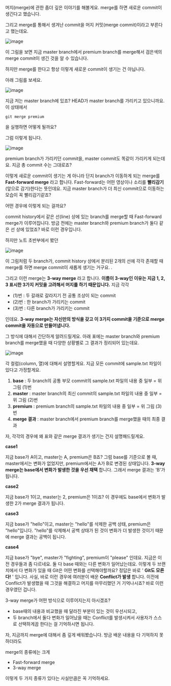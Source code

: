 머지(merge)에 관한 좀더 깊은 이야기를 해볼게요. merge를 하면 새로운 commit이 생긴다고 했습니다.

그리고 merge를 통해서 생겨난 commit을 머지 커밋(merge commit)이라고 부른다고 했는데요.

![image](https://user-images.githubusercontent.com/64893709/98935060-4ca81180-2526-11eb-9954-643fb7c10f17.png)

이 그림을 보면 지금 master branch에서 premium branch를 merge해서 검은색의 merge commit이 생긴 것을 알 수 있습니다.

하지만 merge를 한다고 항상 이렇게 새로운 commit이 생기는 건 아닙니다.

아래 그림를 보세요.

![image](https://user-images.githubusercontent.com/64893709/98935274-a01a5f80-2526-11eb-8831-6e6a45317d18.png)

지금 저는 master branch에 있죠? HEAD가 master branch를 가리키고 있으니까요. 이 상태에서
```
git merge premium
```
을 실행하면 어떻게 될까요?

그럼 이렇게 됩니다.

![image](https://user-images.githubusercontent.com/64893709/98935352-c17b4b80-2526-11eb-9559-0ee2cb64a97b.png)

premium branch가 가리키던 commit을, master commit도 똑같이 가리키게 되는데요. 지금 총 commit 수는 그대로죠?

이렇게 새로운 commit이 생기는 게 아니라 단지 branch가 이동하게 되는 merge를 __Fast-forward merge__ 라고 합니다. Fast-forward는 어떤 영상이나 소리를 __빨리감기__ (앞으로 감기)한다는 뜻인데요. 지금 master branch가 더 최신 commit으로 이동하는 모습이 꼭 빨리감기같죠?

어떤 경우에 이렇게 되는 걸까요?

commit history에서 같은 선(line) 상에 있는 branch를 merge할 때 Fast-forward merge가 이루어집니다. 방금 전에는 master branch와 premium branch가 둘다 같은 선 상에 있었죠? 바로 이런 경우입니다.

하지만 노트 초반부에서 봤던

![image](https://user-images.githubusercontent.com/64893709/98939690-28036800-252d-11eb-8911-dac1c3e45caf.png)

이 그림처럼 두 branch가, commit history 상에서 분리된 2개의 선에 각각 존재할 때 merge를 하면 merge commit이 새롭게 생기는 거구요. . 

그리고 이런 merge는 __3-way merge__ 라고 합니다. __이름이 3-way인 이유는 지금 1, 2, 3 표시한 3가지 커밋을 고려해서 머지를 하기 때문입니다.__ 지금 각각
* (1)번 : 두 갈래로 갈라지기 전 공통 조상이 되는 commit
* (2)번 : 한 branch가 가리키는 commit
* (3)번 : 다른 branch가 가리키는 commit

인데요. __3-way merge는 자신만의 방식을 갖고 이 3가지 commit을 기준으로 merge commit을 자동으로 만들어냅니다.__ 

그 방식에 대해서 간단하게 알려드릴게요. 아래 표에는 master branch와 premium branch를 merge했을 때 다양한 상황별로 그 결과가 정리되어 있는데요.

![image](https://user-images.githubusercontent.com/64893709/98941095-6732b880-252f-11eb-95b2-9cfd9e5b5a30.png)

각 컬럼(column, 열)에 대해서 설명할게요. 지금 모든 commit에 sample.txt 파일이 있다고 가정할게요.

1. __base__ : 두 branch의 공통 부모 commit의 sample.txt 파일의 내용 중 일부 = 위 그림 (1)번
2. __master__ : master branch의 최신 commit의 sample.txt 파일의 내용 중 일부 = 위 그림 (2)번
3. __premium__ : premium branch의 sample.txt 파일의 내용 중 일부 = 위 그림 (3)번
4. __merge 결과__ : master branch에서 premium branch를 merge했을 때의 최종 결과

자, 각각의 경우에 왜 표와 같은 merge 결과가 생기는 건지 설명해드릴게요.

__case1__

지금 base가 A이고, master는 A, premium은 B죠? 그럼 base를 기준으로 볼 때, master에서는 변화가 없었지만, premium에서는 A가 B로 변경된 상태입니다. __3-way merge는 base에서 변화가 발생한 것을 우선 채택__ 합니다. 그래서 merge 결과는 'B'가 됩니다.

__case2__

지금 base가 1이고, master는 2, premium은 1이죠? 이 경우에도 base에서 변화가 발생한 2가 merge 결과가 됩니다.

__case3__

지금 base가 "hello"이고, master는 "hello"를 삭제한 공백 상태, premium은 "hello"입니다. "hello"를 삭제해서 공백 상태가 된 것이 변화가 더 발생한 것이기 때문에 merge 결과는 공백이 됩니다.

__case4__

지금 base가 "bye", master가 "fighting", premium이 "please" 인데요. 지금은 이전 경우들과 좀 다르네요. 둘 다 base 때와는 다른 변화가 일어났는데요. 이렇게 두 브랜치에서 다 변화가 있을 때 Git은 어떤 변화를 선택해야할까요? 정답은 바로 ' __Git도 모른다!__ ' 입니다. 사실, 바로 이런 경우에 여러분이 배운 __Conflict가 발생__ 합니다. 이전에 Conflict가 발생했을 때 그것을 해결하고 머지를 마무리했던 거 기억나시죠? 바로 이런 경우였던 겁니다.

3-way merge가 어떤 방식으로 이루어지는지 아시겠죠?

* base때의 내용과 비교했을 때 달라진 부분이 있는 것이 우선시되고,
* 두 branch에서 둘다 변화가 일어났을 때는 Conflict를 발생시켜서 사용자가 스스로 선택하게끔 한다는 걸 기억하시면 됩니다.

자, 지금까지 merge에 대해서 좀 깊게 배워봤습니다. 방금 배운 내용을 다 기억하지 못하더라도

merge의 종류에는 크게
* Fast-forward merge
* 3-way merge

이렇게 두 가지 종류가 있다는 사실만큼은 꼭 기억하세요.

